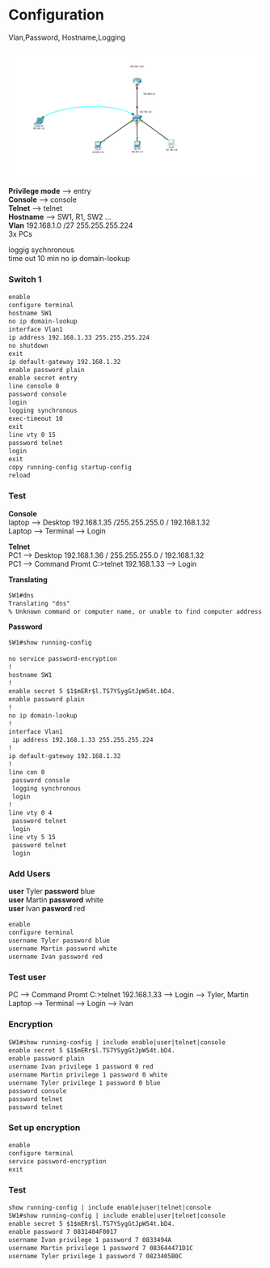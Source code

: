 # Configuration
 Vlan,Password, Hostname,Logging
 
 
 ![LAB](Lab1.png)
 

 
 <b>Privilege mode</b> --> entry  
 <b>Console</b> --> console  
 <b>Telnet</b> --> telnet  
 <b>Hostname</b> --> SW1, R1, SW2 ...  
 <b>Vlan</b> 192.168.1.0 /27 255.255.255.224  
 3x PCs

 
 loggig sychnronous  
 time out  10 min
 no ip domain-lookup  
 
 ### Switch 1 
 
 ```
 enable
 configure terminal
 hostname SW1
 no ip domain-lookup
 interface Vlan1
ip address 192.168.1.33 255.255.255.224
no shutdown
exit
ip default-gateway 192.168.1.32
enable password plain
enable secret entry
line console 0
password console
login
logging synchronous
exec-timeout 10
exit
line vty 0 15
password telnet
login
exit
copy running-config startup-config
reload
```

### Test
<b>Console</b>   
laptop --> Desktop 192.168.1.35 /255.255.255.0 / 192.168.1.32  
Laptop --> Terminal --> Login  

<b>Telnet</b>  
PC1 --> Desktop 192.168.1.36 / 255.255.255.0 / 192.168.1.32  
PC1 --> Command Promt C:\>telnet 192.168.1.33 --> Login  

<b>Translating</b>
```
SW1#dns
Translating "dns"
% Unknown command or computer name, or unable to find computer address
```

<b>Password</b>
```
SW1#show running-config 

no service password-encryption
!
hostname SW1
!
enable secret 5 $1$mERr$l.TS7YSygGtJpW54t.bD4.
enable password plain
!
no ip domain-lookup
!
interface Vlan1
 ip address 192.168.1.33 255.255.255.224
!
ip default-gateway 192.168.1.32
!
line con 0
 password console
 logging synchronous
 login
!
line vty 0 4
 password telnet
 login
line vty 5 15
 password telnet
 login
 ```
 
 
 ### Add Users
 
 
 <b>user</b> Tyler <b>password</b> blue  
 <b>user</b> Martin <b>password</b> white  
 <b>user</b> Ivan <b>pasword</b> red  
 
 ```
 enable
 configure terminal
 username Tyler password blue
 username Martin password white
 username Ivan password red
 ```
 
 ### Test user
 
 PC --> Command Promt C:\>telnet 192.168.1.33 --> Login --> Tyler, Martin  
 Laptop --> Terminal --> Login --> Ivan  
 
 
 ### Encryption
 
 ```
SW1#show running-config | include enable|user|telnet|console
enable secret 5 $1$mERr$l.TS7YSygGtJpW54t.bD4.
enable password plain
username Ivan privilege 1 password 0 red
username Martin privilege 1 password 0 white
username Tyler privilege 1 password 0 blue
 password console
 password telnet
 password telnet
 ```
 
 ### Set up encryption
 
 ```
 enable
 configure terminal
 service password-encryption
 exit
 ```
 
 ### Test
 ```
 show running-config | include enable|user|telnet|console
 SW1#show running-config | include enable|user|telnet|console
enable secret 5 $1$mERr$l.TS7YSygGtJpW54t.bD4.
enable password 7 0831404F0017
username Ivan privilege 1 password 7 0833494A
username Martin privilege 1 password 7 083644471D1C
username Tyler privilege 1 password 7 0823405B0C
```
 
 
 
 
 